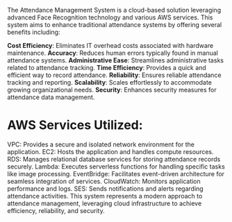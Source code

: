 The Attendance Management System is a cloud-based solution leveraging advanced Face Recognition technology and various AWS services. 
This system aims to enhance traditional attendance systems by offering several benefits including:

**Cost Efficiency**: Eliminates IT overhead costs associated with hardware maintenance.
**Accuracy**: Reduces human errors typically found in manual attendance systems.
**Administrative Ease**: Streamlines administrative tasks related to attendance tracking.
**Time Efficiency**: Provides a quick and efficient way to record attendance.
**Reliability**: Ensures reliable attendance tracking and reporting.
**Scalability**: Scales effortlessly to accommodate growing organizational needs.
**Security**: Enhances security measures for attendance data management.
# AWS Services Utilized:
VPC: Provides a secure and isolated network environment for the application.
EC2: Hosts the application and handles compute resources.
RDS: Manages relational database services for storing attendance records securely.
Lambda: Executes serverless functions for handling specific tasks like image processing.
EventBridge: Facilitates event-driven architecture for seamless integration of services.
CloudWatch: Monitors application performance and logs.
SES: Sends notifications and alerts regarding attendance activities.
This system represents a modern approach to attendance management, leveraging cloud infrastructure to achieve efficiency, reliability, and security.
